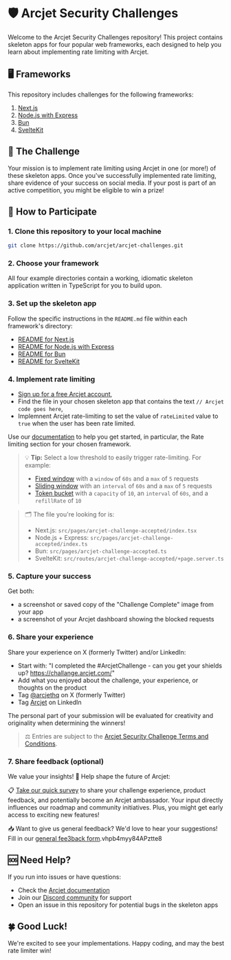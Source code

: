 # 🛡️ Arcjet Security Challenges

Welcome to the Arcjet Security Challenges repository! This project contains skeleton apps for four popular web frameworks, each designed to help you learn about implementing rate limiting with Arcjet.

## 🖥️ Frameworks

This repository includes challenges for the following frameworks:

1. [Next.js](./nextjs)
2. [Node.js with Express](./express)
3. [Bun](./bun)
4. [SvelteKit](./sveltekit)

## 🎯 The Challenge

Your mission is to implement rate limiting using Arcjet in one (or more!) of these skeleton apps. Once you've successfully implemented rate limiting, share evidence of your success on social media. If your post is part of an active competition, you might be eligible to win a prize!

## 🚀 How to Participate

### 1. Clone this repository to your local machine

```sh
git clone https://github.com/arcjet/arcjet-challenges.git
```

### 2. Choose your framework

All four example directories contain a working, idiomatic skeleton application written in TypeScript for you to build upon.

### 3. Set up the skeleton app

Follow the specific instructions in the `README.md` file within each framework's directory:

- [README for Next.js](./nextjs/README.md)
- [README for Node.js with Express](./express/README.md)
- [README for Bun](./bun/README.md)
- [README for SvelteKit](./sveltekit/README.md)

### 4. Implement rate limiting

- [Sign up for a free Arcjet account](https://app.arcjet.com/),
- Find the file in your chosen skeleton app that contains the text `// Arcjet code goes here`,
- Implemnent Arcjet rate-limiting to set the value of `rateLimited` value to `true` when the user has been rate limited.

Use our [documentation](https://docs.arcjet.com) to help you get started, in particular, the Rate limiting section for your chosen framework.

> 💡 **Tip:** Select a low threshold to easily trigger rate-limiting. For example:
>
> - [Fixed window](https://docs.arcjet.com/rate-limiting/algorithms#fixed-window-example) with a `window` of `60s` and a `max` of `5` requests
> - [Sliding window](https://docs.arcjet.com/rate-limiting/algorithms#sliding-window-example) with an `interval` of `60s` and a `max` of `5` requests
> - [Token bucket](https://docs.arcjet.com/rate-limiting/algorithms#token-bucket-example) with a `capacity` of `10`, an `interval` of `60s`, and a `refillRate` of `10`

> 🗂️ The file you're looking for is:
>
> - Next.js: `src/pages/arcjet-challenge-accepted/index.tsx`
> - Node.js + Express: `src/pages/arcjet-challenge-accepted/index.ts`
> - Bun: `src/pages/arcjet-challenge-accepted.ts`
> - SvelteKit: `src/routes/arcjet-challenge-accepted/+page.server.ts`

### 5. Capture your success

Get both:

- a screenshot or saved copy of the "Challenge Complete" image from your app
- a screenshot of your Arcjet dashboard showing the blocked requests

### 6. Share your experience

Share your experience on X (formerly Twitter) and/or LinkedIn:

- Start with: "I completed the #ArcjetChallenge - can you get your shields up? https://challange.arcjet.com/"
- Add what you enjoyed about the challenge, your experience, or thoughts on the product
- Tag [@arcjethq](https://twitter.com/arcjethq) on X (formerly Twitter)
- Tag [Arcjet](https://www.linkedin.com/company/arcjet) on LinkedIn

The personal part of your submission will be evaluated for creativity and originality when determining the winners!

> ⚖️ Entries are subject to the [Arcjet Security Challenge Terms and Conditions](https://challenge.arcjet.com/terms).

### 7. Share feedback (optional)

We value your insights! 📣 Help shape the future of Arcjet:

📋 [Take our quick survey](https://forms.gle/hn8uWDNjsPeX9Dx18) to share your challenge experience, product feedback, and potentially become an Arcjet ambassador. Your input directly influences our roadmap and community initiatives. Plus, you might get early access to exciting new features!

📥 Want to give us general feedback? We'd love to hear your suggestions! Fill in our [general fee3back form](https://forms.gle/).vhpb4myy84APztte8

## 🆘 Need Help?

If you run into issues or have questions:

- Check the [Arcjet documentation](https://docs.arcjet.com)
- Join our [Discord community](https://discord.gg/TPra6jqZDC) for support
- Open an issue in this repository for potential bugs in the skeleton apps

## 🍀 Good Luck!

We're excited to see your implementations. Happy coding, and may the best rate limiter win!
